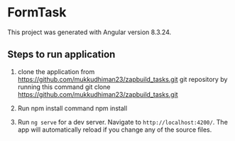 # FormTask

This project was generated with Angular version 8.3.24.

## Steps to run application
1) clone the application from https://github.com/mukkudhiman23/zapbuild_tasks.git git repository by running this command
   git clone https://github.com/mukkudhiman23/zapbuild_tasks.git

 2) Run npm install command 
  npm install

3) Run `ng serve` for a dev server. Navigate to `http://localhost:4200/`. The app will automatically reload if you change any of the source files.


